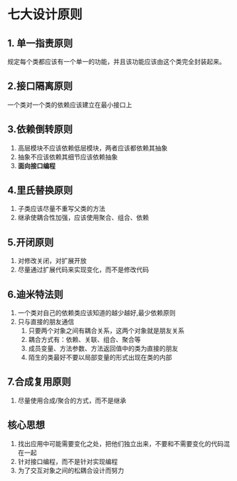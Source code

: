 # 七大设计原则

## 1. 单一指责原则

规定每个类都应该有一个单一的功能，并且该功能应该由这个类完全封装起来。

## 2.接口隔离原则

一个类对一个类的依赖应该建立在最小接口上

## 3.依赖倒转原则

1. 高层模块不应该依赖低层模块，两者应该都依赖其抽象
2. 抽象不应该依赖其细节应该依赖抽象
3. **面向接口编程**

## 4.里氏替换原则

1. 子类应该尽量不重写父类的方法
2. 继承使耦合性加强，应该使用聚合、组合、依赖

## 5.开闭原则

1. 对修改关闭，对扩展开放
2. 尽量通过扩展代码来实现变化，而不是修改代码

## 6.迪米特法则

1. 一个类对自己的依赖类应该知道的越少越好,最少依赖原则
2. 只与直接的朋友通信
   1. 只要两个对象之间有耦合关系，这两个对象就是朋友关系
   2. 耦合方式有：依赖、关联、组合、聚合等
   3. 成员变量、方法参数、方法返回值中的类为直接的朋友
   4. 陌生的类最好不要以局部变量的形式出现在类的内部

## 7.合成复用原则

1. 尽量使用合成/聚合的方式，而不是继承

## 核心思想

1. 找出应用中可能需要变化之处，把他们独立出来，不要和不需要变化的代码混在一起
2. 针对接口编程，而不是针对实现编程
3. 为了交互对象之间的松耦合设计而努力

